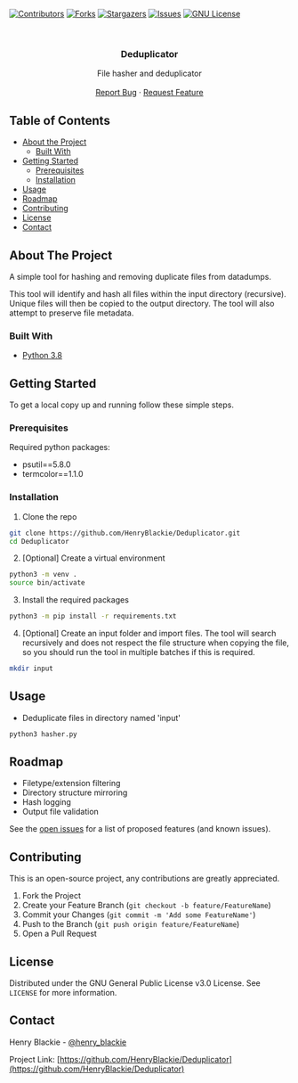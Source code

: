 [![Contributors][contributors-shield]][contributors-url]
[![Forks][forks-shield]][forks-url]
[![Stargazers][stars-shield]][stars-url]
[![Issues][issues-shield]][issues-url]
[![GNU License][license-shield]][license-url]


<!-- PROJECT LOGO -->
<br />
<p align="center">
  <h3 align="center">Deduplicator</h3>

  <p align="center">
    File hasher and deduplicator
    <br />
    <br />
    <a href="https://github.com/HenryBlackie/Deduplicator/issues">Report Bug</a>
    ·
    <a href="https://github.com/HenryBlackie/Deduplicator/issues">Request Feature</a>
  </p>
</p>


<!-- TABLE OF CONTENTS -->
## Table of Contents

* [About the Project](#about-the-project)
  * [Built With](#built-with)
* [Getting Started](#getting-started)
  * [Prerequisites](#prerequisites)
  * [Installation](#installation)
* [Usage](#usage)
* [Roadmap](#roadmap)
* [Contributing](#contributing)
* [License](#license)
* [Contact](#contact)



<!-- ABOUT THE PROJECT -->
## About The Project

A simple tool for hashing and removing duplicate files from datadumps.

This tool will identify and hash all files within the input directory (recursive). Unique files will then be copied to the output directory. The tool will also attempt to preserve file metadata.

### Built With

* [Python 3.8](https://www.python.org/)

<!-- GETTING STARTED -->
## Getting Started

To get a local copy up and running follow these simple steps.


### Prerequisites
Required python packages:
* psutil==5.8.0
* termcolor==1.1.0


### Installation

1. Clone the repo
```sh
git clone https://github.com/HenryBlackie/Deduplicator.git
cd Deduplicator
```
2. [Optional] Create a virtual environment
```sh
python3 -m venv .
source bin/activate
```
3. Install the required packages
```sh
python3 -m pip install -r requirements.txt
```
4. [Optional] Create an input folder and import files. The tool will search recursively and does not respect the file structure when copying the file, so you should run the tool in multiple batches if this is required.
```sh
mkdir input
```


<!-- USAGE EXAMPLES -->
## Usage

* Deduplicate files in directory named 'input'
```sh
python3 hasher.py
```


<!-- ROADMAP -->
## Roadmap

* Filetype/extension filtering
* Directory structure mirroring
* Hash logging
* Output file validation

See the [open issues](https://github.com/HenryBlackie/Deduplicator/issues) for a list of proposed features (and known issues).


<!-- CONTRIBUTING -->
## Contributing

This is an open-source project, any contributions are greatly appreciated.

1. Fork the Project
2. Create your Feature Branch (`git checkout -b feature/FeatureName`)
3. Commit your Changes (`git commit -m 'Add some FeatureName'`)
4. Push to the Branch (`git push origin feature/FeatureName`)
5. Open a Pull Request


<!-- LICENSE -->
## License

Distributed under the GNU General Public License v3.0 License. See `LICENSE` for more information.


<!-- CONTACT -->
## Contact

Henry Blackie - [@henry_blackie](https://twitter.com/henry_blackie)

Project Link: [https://github.com/HenryBlackie/Deduplicator](https://github.com/HenryBlackie/Deduplicator)

<!-- MARKDOWN LINKS & IMAGES -->
<!-- https://www.markdownguide.org/basic-syntax/#reference-style-links -->
[contributors-shield]: https://img.shields.io/github/contributors/HenryBlackie/repo.svg?style=flat-square
[contributors-url]: https://github.com/HenryBlackie/Deduplicator/graphs/contributors
[forks-shield]: https://img.shields.io/github/forks/HenryBlackie/repo.svg?style=flat-square
[forks-url]: https://github.com/HenryBlackie/Deduplicator/network/members
[stars-shield]: https://img.shields.io/github/stars/HenryBlackie/repo.svg?style=flat-square
[stars-url]: https://github.com/HenryBlackie/Deduplicator/stargazers
[issues-shield]: https://img.shields.io/github/issues/HenryBlackie/repo.svg?style=flat-square
[issues-url]: https://github.com/HenryBlackie/Deduplicator/issues
[license-shield]: https://img.shields.io/github/license/HenryBlackie/repo.svg?style=flat-square
[license-url]: https://github.com/HenryBlackie/Deduplicator/blob/master/LICENSE.txt
